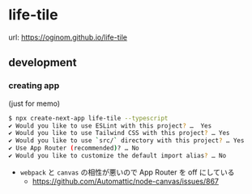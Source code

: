 # life-tile

url: <https://oginom.github.io/life-tile>

## development

### creating app

(just for memo)

```sh
$ npx create-next-app life-tile --typescript
✔ Would you like to use ESLint with this project? …  Yes
✔ Would you like to use Tailwind CSS with this project? … Yes
✔ Would you like to use `src/` directory with this project? … Yes
✔ Use App Router (recommended)? … No
✔ Would you like to customize the default import alias? … No
```

- `webpack` と `canvas` の相性が悪いので App Router を off にしている
  - <https://github.com/Automattic/node-canvas/issues/867>
